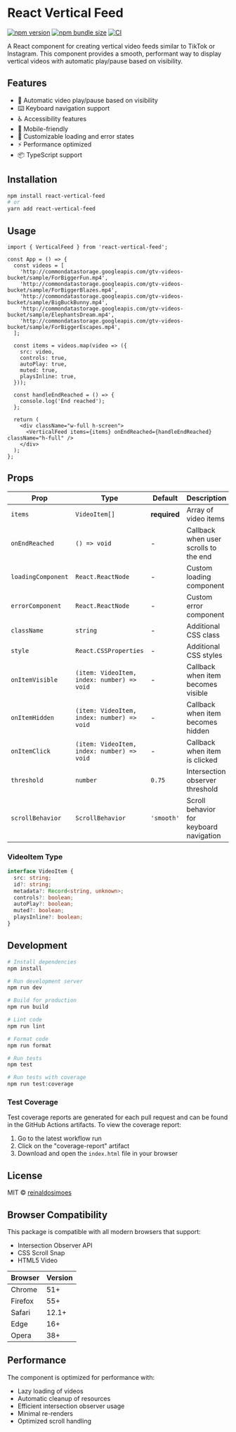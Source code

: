 # React Vertical Feed

[![npm version](https://badge.fury.io/js/react-vertical-feed.svg)](https://badge.fury.io/js/react-vertical-feed)
[![npm bundle size](https://img.shields.io/bundlephobia/minzip/react-vertical-feed)](https://bundlephobia.com/result?p=react-vertical-feed)
[![CI](https://github.com/reinaldosimoes/react-vertical-feed/actions/workflows/package.yml/badge.svg)](https://github.com/reinaldosimoes/react-vertical-feed/actions/workflows/package.yml)

A React component for creating vertical video feeds similar to TikTok or Instagram. This component provides a smooth, performant way to display vertical videos with automatic play/pause based on visibility.

## Features

- 🎥 Automatic video play/pause based on visibility
- ⌨️ Keyboard navigation support
- ♿️ Accessibility features
- 📱 Mobile-friendly
- 🎨 Customizable loading and error states
- ⚡️ Performance optimized
- 📦 TypeScript support

## Installation

```bash
npm install react-vertical-feed
# or
yarn add react-vertical-feed
```

## Usage

```tsx
import { VerticalFeed } from 'react-vertical-feed';

const App = () => {
  const videos = [
    'http://commondatastorage.googleapis.com/gtv-videos-bucket/sample/ForBiggerFun.mp4',
    'http://commondatastorage.googleapis.com/gtv-videos-bucket/sample/ForBiggerBlazes.mp4',
    'http://commondatastorage.googleapis.com/gtv-videos-bucket/sample/BigBuckBunny.mp4',
    'http://commondatastorage.googleapis.com/gtv-videos-bucket/sample/ElephantsDream.mp4',
    'http://commondatastorage.googleapis.com/gtv-videos-bucket/sample/ForBiggerEscapes.mp4',
  ];

  const items = videos.map(video => ({
    src: video,
    controls: true,
    autoPlay: true,
    muted: true,
    playsInline: true,
  }));

  const handleEndReached = () => {
    console.log('End reached');
  };

  return (
    <div className="w-full h-screen">
      <VerticalFeed items={items} onEndReached={handleEndReached} className="h-full" />
    </div>
  );
};
```

## Props

| Prop               | Type                                       | Default      | Description                             |
| ------------------ | ------------------------------------------ | ------------ | --------------------------------------- |
| `items`            | `VideoItem[]`                              | **required** | Array of video items                    |
| `onEndReached`     | `() => void`                               | -            | Callback when user scrolls to the end   |
| `loadingComponent` | `React.ReactNode`                          | -            | Custom loading component                |
| `errorComponent`   | `React.ReactNode`                          | -            | Custom error component                  |
| `className`        | `string`                                   | -            | Additional CSS class                    |
| `style`            | `React.CSSProperties`                      | -            | Additional CSS styles                   |
| `onItemVisible`    | `(item: VideoItem, index: number) => void` | -            | Callback when item becomes visible      |
| `onItemHidden`     | `(item: VideoItem, index: number) => void` | -            | Callback when item becomes hidden       |
| `onItemClick`      | `(item: VideoItem, index: number) => void` | -            | Callback when item is clicked           |
| `threshold`        | `number`                                   | `0.75`       | Intersection observer threshold         |
| `scrollBehavior`   | `ScrollBehavior`                           | `'smooth'`   | Scroll behavior for keyboard navigation |

### VideoItem Type

```typescript
interface VideoItem {
  src: string;
  id?: string;
  metadata?: Record<string, unknown>;
  controls?: boolean;
  autoPlay?: boolean;
  muted?: boolean;
  playsInline?: boolean;
}
```

## Development

```bash
# Install dependencies
npm install

# Run development server
npm run dev

# Build for production
npm run build

# Lint code
npm run lint

# Format code
npm run format

# Run tests
npm test

# Run tests with coverage
npm run test:coverage
```

### Test Coverage

Test coverage reports are generated for each pull request and can be found in the GitHub Actions artifacts. To view the coverage report:

1. Go to the latest workflow run
2. Click on the "coverage-report" artifact
3. Download and open the `index.html` file in your browser

## License

MIT © [reinaldosimoes](https://github.com/reinaldosimoes)

## Browser Compatibility

This package is compatible with all modern browsers that support:

- Intersection Observer API
- CSS Scroll Snap
- HTML5 Video

| Browser | Version |
| ------- | ------- |
| Chrome  | 51+     |
| Firefox | 55+     |
| Safari  | 12.1+   |
| Edge    | 16+     |
| Opera   | 38+     |

## Performance

The component is optimized for performance with:

- Lazy loading of videos
- Automatic cleanup of resources
- Efficient intersection observer usage
- Minimal re-renders
- Optimized scroll handling
